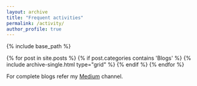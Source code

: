 ```yaml
---
layout: archive
title: "Frequent activities"
permalink: /activity/
author_profile: true  
---
```



{% include base_path %}

<div class="grid__wrapper">
  {% for post in site.posts %}
    {% if post.categories contains 'Blogs' %}
      {% include archive-single.html type="grid" %}
    {% endif %}
  {% endfor %}
</div>


For complete blogs refer my [Medium](https://medium.com/@vivekjaglan) channel.

